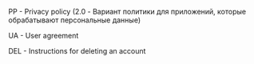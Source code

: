 PP - Privacy policy (2.0 - Вариант политики для приложений, которые обрабатывают персональные данные)

UA - User agreement

DEL - Instructions for deleting an account

